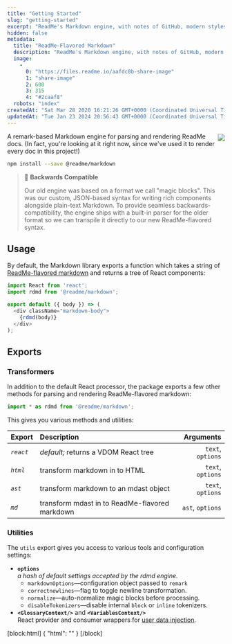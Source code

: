 ```yaml
---
title: "Getting Started"
slug: "getting-started"
excerpt: "ReadMe's Markdown engine, with notes of GitHub, modern styles, and a hint of magic."
hidden: false
metadata: 
  title: "ReadMe-Flavored Markdown"
  description: "ReadMe's Markdown engine, with notes of GitHub, modern styles, and a hint of magic."
  image: 
    - 
      0: "https://files.readme.io/aafdc0b-share-image"
      1: "share-image"
      2: 600
      3: 315
      4: "#2caaf8"
  robots: "index"
createdAt: "Sat Mar 28 2020 16:21:26 GMT+0000 (Coordinated Universal Time)"
updatedAt: "Tue Jan 23 2024 20:56:43 GMT+0000 (Coordinated Universal Time)"
---
```

[<img src=https://github.com/readmeio/markdown/workflows/CI/badge.svg align=right style="margin-top: 3px; margin-bottom: 3px;" />](https://www.npmjs.com/package/@readme/markdown) A remark-based Markdown engine for parsing and rendering ReadMe docs. (In fact, you're looking at it right now, since we've used it to render every doc in this project!)

```bash
npm install --save @readme/markdown
```

> 🧙‍ **Backwards Compatible**
>
> Our old engine was based on a format we call "magic blocks". This was our custom, JSON-based syntax for writing rich components alongside plain-text Markdown. To provide seamless backwards-compatibility, the engine ships with a built-in parser for the older format so we can transpile it directly to our new ReadMe-flavored syntax.

## Usage

By default, the Markdown library exports a function which takes a string of [ReadMe-flavored markdown](#readme-flavored-syntax) and returns a tree of React components:

```javascript Component
import React from 'react';
import rdmd from '@readme/markdown';

export default ({ body }) => (
  <div className="markdown-body">
    {rdmd(body)}
  </div>
);
```

## Exports

### Transformers

In addition to the default React processor, the package exports a few other methods for parsing and rendering ReadMe-flavored markdown:

```javascript
import * as rdmd from '@readme/markdown';
```

This gives you various methods and utilities:

| Export    | Description                                    |         Arguments |
| :-------- | :--------------------------------------------- | ----------------: |
| _`react`_ | _default;_ returns a VDOM React tree           | `text`, `options` |
| _`html`_  | transform markdown in to HTML                  | `text`, `options` |
| _`ast`_   | transform markdown to an mdast object          | `text`, `options` |
| _`md`_    | transform mdast in to ReadMe-flavored markdown |  `ast`, `options` |

### Utilities

The `utils` export gives you access to various tools and configuration settings:

- **`options`**  
  _a hash of default settings accepted by the rdmd engine._
  - `markdownOptions`—configuration object passed to `remark`
  - `correctnewlines`—flag to toggle newline transformation.
  - `normalize`—auto-normalize magic blocks before processing.
  - `disableTokenizers`—disable internal `block` or `inline` tokenizers.
- **`<GlossaryContext/>`** and **`<VariablesContext/>`**  
  React provider and consumer wrappers for [user data injection](doc:features#section-data-injection).

[block:html]
{
  "html": "<style>\n  .markdown-body .callout.callout_default[theme=🧙] {\n    --background: #fffae7;\n    --border: #e6b8086e;\n    --title: #e0b400;\n  }\n</style>"
}
[/block]
